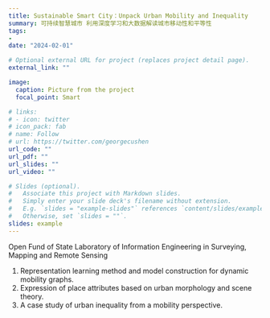 ```yaml
---
title: Sustainable Smart City：Unpack Urban Mobility and Inequality
summary: 可持续智慧城市 利用深度学习和大数据解读城市移动性和平等性
tags: 
- 
date: "2024-02-01"

# Optional external URL for project (replaces project detail page).
external_link: ""

image:
  caption: Picture from the project
  focal_point: Smart

# links:
# - icon: twitter
# icon_pack: fab
# name: Follow
# url: https://twitter.com/georgecushen
url_code: ""
url_pdf: ""
url_slides: ""
url_video: ""

# Slides (optional).
#   Associate this project with Markdown slides.
#   Simply enter your slide deck's filename without extension.
#   E.g. `slides = "example-slides"` references `content/slides/example-slides.md`.
#   Otherwise, set `slides = ""`.
slides: example
---
```


Open Fund of State Laboratory of Information Engineering in Surveying, Mapping and Remote Sensing

1. Representation learning method and model construction for dynamic mobility graphs.
2. Expression of place attributes based on urban morphology and scene theory.
3. A case study of urban inequality from a mobility perspective.




